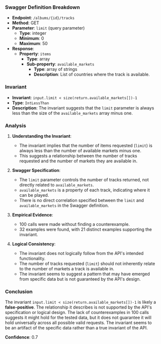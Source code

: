 ### Swagger Definition Breakdown

- **Endpoint**: `/albums/{id}/tracks`
- **Method**: GET
- **Parameter**: `limit` (query parameter)
  - **Type**: integer
  - **Minimum**: 0
  - **Maximum**: 50
- **Response**:
  - **Property**: `items`
    - **Type**: array
    - **Sub-property**: `available_markets`
      - **Type**: array of strings
      - **Description**: List of countries where the track is available.

### Invariant

- **Invariant**: `input.limit < size(return.available_markets[])-1`
- **Type**: `IntLessThan`
- **Description**: The invariant suggests that the `limit` parameter is always less than the size of the `available_markets` array minus one.

### Analysis

1. **Understanding the Invariant**:
   - The invariant implies that the number of items requested (`limit`) is always less than the number of available markets minus one.
   - This suggests a relationship between the number of tracks requested and the number of markets they are available in.

2. **Swagger Specification**:
   - The `limit` parameter controls the number of tracks returned, not directly related to `available_markets`.
   - `available_markets` is a property of each track, indicating where it can be played.
   - There is no direct correlation specified between the `limit` and `available_markets` in the Swagger definition.

3. **Empirical Evidence**:
   - 100 calls were made without finding a counterexample.
   - 32 examples were found, with 21 distinct examples supporting the invariant.

4. **Logical Consistency**:
   - The invariant does not logically follow from the API's intended functionality.
   - The number of tracks requested (`limit`) should not inherently relate to the number of markets a track is available in.
   - The invariant seems to suggest a pattern that may have emerged from specific data but is not guaranteed by the API's design.

### Conclusion

The invariant `input.limit < size(return.available_markets[])-1` is likely a **false-positive**. The relationship it describes is not supported by the API's specification or logical design. The lack of counterexamples in 100 calls suggests it might hold for the tested data, but it does not guarantee it will hold universally across all possible valid requests. The invariant seems to be an artifact of the specific data rather than a true invariant of the API.

**Confidence**: 0.7
